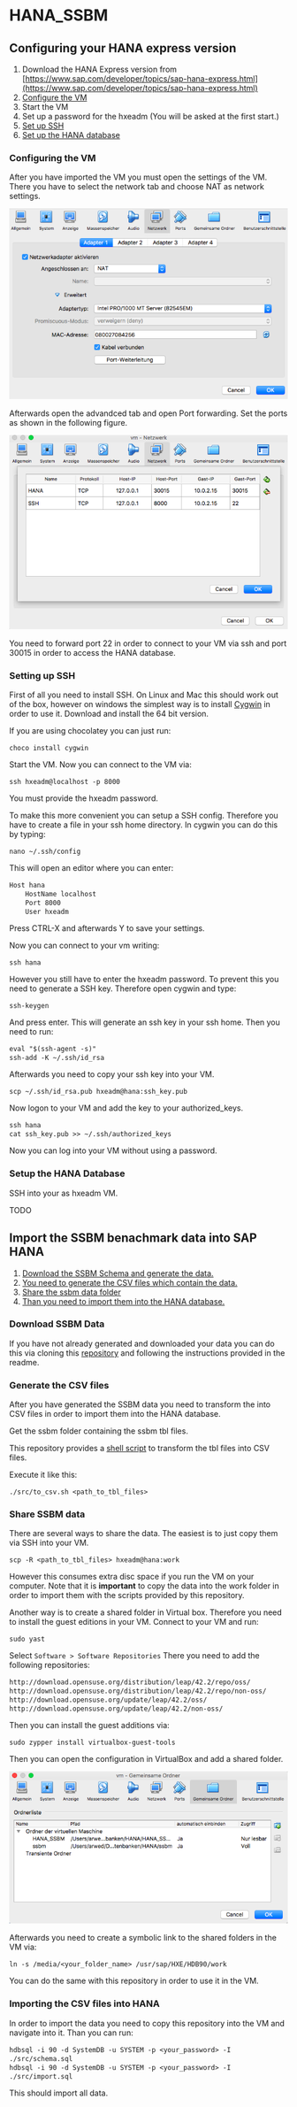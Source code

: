 # HANA_SSBM

## Configuring your HANA express version

1. Download the HANA Express version from [https://www.sap.com/developer/topics/sap-hana-express.html](https://www.sap.com/developer/topics/sap-hana-express.html)
2. [Configure the VM](#config_vm)
3. Start the VM
4. Set up a password for the hxeadm (You will be asked at the first start.)
5. [Set up SSH](#config_ssh)
6. [Set up the HANA database](#config_hana)

### <a name="config_vm"></a> Configuring the VM

After you have imported the VM you must open the settings of the VM.
There you have to select the network tab and choose NAT as network settings.

![](./images/network-settings.png)

Afterwards open the advandced tab and open Port forwarding.
Set the ports as shown in the following figure.

![](./images/port-settings.png)

You need to forward port 22 in order to connect to your VM via ssh
and port 30015 in order to access the HANA database.

### <a name="config_ssh"></a> Setting up SSH

First of all you need to install SSH.
On Linux and Mac this should work out of the box, however on windows the simplest way
is to install [Cygwin](https://cygwin.com/install.html) in order to use it.
Download and install the 64 bit version.

If you are using chocolatey you can just run:
```
choco install cygwin
```

Start the VM.
Now you can connect to the VM via:

```
ssh hxeadm@localhost -p 8000
```

You must provide the hxeadm password.

To make this more convenient you can setup a SSH config.
Therefore you have to create a file in your ssh home directory.
In cygwin you can do this by typing:
```
nano ~/.ssh/config
```
This will open an editor where you can enter:
```
Host hana
    HostName localhost
	Port 8000
    User hxeadm
```
Press CTRL-X and afterwards Y to save your settings.

Now you can connect to your vm writing:
```
ssh hana
```
However you still have to enter the hxeadm password.
To prevent this you need to generate a SSH key.
Therefore open cygwin and type:
```
ssh-keygen
```
And press enter.
This will generate an ssh key in your ssh home.
Then you need to run:
```
eval "$(ssh-agent -s)"
ssh-add -K ~/.ssh/id_rsa
```
Afterwards you need to copy your ssh key into your VM.
```
scp ~/.ssh/id_rsa.pub hxeadm@hana:ssh_key.pub
```
Now logon to your VM and add the key to your authorized_keys.
```
ssh hana
cat ssh_key.pub >> ~/.ssh/authorized_keys
```
Now you can log into your VM without using a password.

### Setup the HANA Database

SSH into your as hxeadm VM.

TODO


## Import the SSBM benachmark data into SAP HANA

1. [Download the SSBM Schema and generate the data.](#download_ssbm)
1. [You need to generate the CSV files which contain the data.](#generate_csv)
3. [Share the ssbm data folder](#share_folder)
2. [Than you need to import them into the HANA database.](#import_data)

### <a name="download_ssbm"></a> Download SSBM Data

If you have not already generated and downloaded your data you can do this via cloning
this [repository](https://github.com/electrum/ssb-dbgen) and following the instructions
provided in the readme.

### <a name="generate_csv"></a> Generate the CSV files
After you have generated the SSBM data you need to transform the into CSV files in order
to import them into the HANA database.

Get the ssbm folder containing the ssbm tbl files.

This repository provides a [shell script](./scr/to_csv.sh) to transform the tbl files into CSV files.

Execute it like this:

```
./src/to_csv.sh <path_to_tbl_files>
```

### <a name="share_folder"></a> Share SSBM data

There are several ways to share the data.
The easiest is to just copy them via SSH into your VM.
```
scp -R <path_to_tbl_files> hxeadm@hana:work
```
However this consumes extra disc space if you run the
VM on your computer.
Note that it is **important** to copy the data into the work folder
in order to import them with the scripts provided by this repository.

Another way is to create a shared folder in Virtual box.
Therefore you need to install the guest editions in your VM.
Connect to your VM and run:
```
sudo yast
```
Select ```Software > Software Repositories```
There you need to add the following repositories:
```
http://download.opensuse.org/distribution/leap/42.2/repo/oss/
http://download.opensuse.org/distribution/leap/42.2/repo/non-oss/
http://download.opensuse.org/update/leap/42.2/oss/
http://download.opensuse.org/update/leap/42.2/non-oss/
```

Then you can install the guest additions via:
```
sudo zypper install virtualbox-guest-tools
```

Then you can open the configuration in VirtualBox and add a shared folder.

![](./images/shared-folder-settings.png)

Afterwards you need to create a symbolic link to the shared folders in
the VM via:

```
ln -s /media/<your_folder_name> /usr/sap/HXE/HDB90/work
```

You can do the same with this repository in order to use it in the VM.

### <a name="import_data"></a> Importing the CSV files into HANA

In order to import the data you need to copy this repository into the VM
and navigate into it.
Than you can run:

```
hdbsql -i 90 -d SystemDB -u SYSTEM -p <your_password> -I ./src/schema.sql
hdbsql -i 90 -d SystemDB -u SYSTEM -p <your_password> -I ./src/import.sql
```

This should import all data.

